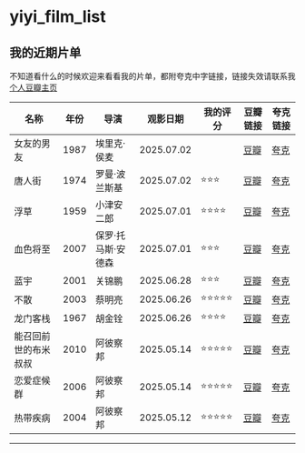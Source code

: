 # yiyi_film_list
##  我的近期片单
不知道看什么的时候欢迎来看看我的片单，都附夸克中字链接，链接失效请联系我
[个人豆瓣主页](https://www.douban.com/people/164152866/?_i=1453385nhckdWf)

| 名称 | 年份 | 导演 | 观影日期 | 我的评分 | 豆瓣链接 | 夸克链接 |
|---|---| --- |---|---|---|---|
| 女友的男友 | 1987 | 埃里克·侯麦 | 2025.07.02 |  | [豆瓣](https://movie.douban.com/subject/1293776/) | [夸克](https://pan.quark.cn/s/c73368417af1#/list/share) |
| 唐人街 | 1974 | 罗曼·波兰斯基 | 2025.07.02 | ⭐⭐⭐ | [豆瓣](https://movie.douban.com/subject/1293889/) | [夸克](https://pan.quark.cn/s/3b669e827c7a#/list/share) |
| 浮草 | 1959 | 小津安二郎 | 2025.07.01 | ⭐⭐⭐⭐ | [豆瓣](https://movie.douban.com/subject/1297841/)|[夸克](https://pan.quark.cn/s/3ab6cc9a1901#/list/share)|
| 血色将至 | 2007 | 保罗·托马斯·安德森 | 2025.07.01 | ⭐⭐⭐ | [豆瓣](https://movie.douban.com/subject/1945780/)|[夸克](https://pan.quark.cn/s/8f5200ef7589)|
| 蓝宇 | 2001 | 关锦鹏 | 2025.06.28 | ⭐⭐⭐ | [豆瓣](https://movie.douban.com/subject/1308076/)|[夸克](https://pan.quark.cn/s/204a0903f8b7#/list/share)|
| 不散 | 2003 | 蔡明亮 | 2025.06.26 | ⭐⭐⭐⭐⭐ | [豆瓣](https://movie.douban.com/subject/1304862/)|[夸克](https://pan.quark.cn/s/123e3ff452d1#/list/share)|
| 龙门客栈 | 1967 | 胡金铨 | 2025.06.26 | ⭐⭐⭐⭐ | [豆瓣](https://movie.douban.com/subject/1459054/)|[夸克](https://pan.quark.cn/s/f50e75f9d81e#/list/share)|
| 能召回前世的布米叔叔 | 2010 | 阿彼察邦 | 2025.05.14 | ⭐⭐⭐⭐⭐ | [豆瓣](https://movie.douban.com/subject/4280102/)|[夸克](https://pan.quark.cn/s/4e97d952887e)|
| 恋爱症候群 | 2006 | 阿彼察邦 | 2025.05.14 | ⭐⭐⭐⭐⭐ | [豆瓣](https://movie.douban.com/subject/1857095/)|[夸克](https://pan.quark.cn/s/4e97d952887e)|
| 热带疾病 | 2004 | 阿彼察邦 | 2025.05.12 | ⭐⭐⭐⭐⭐ | [豆瓣](https://movie.douban.com/subject/1414808/)|[夸克](https://pan.quark.cn/s/4e97d952887e)|
---

